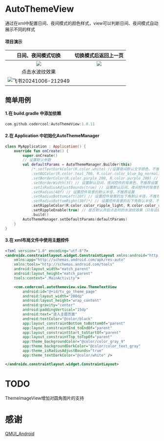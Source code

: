 # AutoThemeView
通过在xml中配置日间、夜间模式的颜色样式，view可以判断日间、夜间模式自动展示不同的样式

#### 项目演示
|日间、夜间模式切换|切换模式后返回上一页|
|:---:|:---:|
|![](https://github.com/user-attachments/assets/1b4a06a2-6d61-4740-8d91-4a9dc2a7391e)|![](https://github.com/user-attachments/assets/76d61f32-d26f-40c9-9bec-6da38e039589)|
|点击水波纹效果||
|![飞书20241006-212949](https://github.com/user-attachments/assets/5b7df1c6-b189-4fa7-949e-b4a82155204e)||

## 简单用例
#### 1.在 build.gradle 中添加依赖
```gradle
com.github.codercool:AutoThemeView:1.0.11
```
#### 2.在 Application 中初始化AutoThemeManager
```kotlin
class MyApplication : Application() {
    override fun onCreate() {
        super.onCreate()
        // 设置默认参数
        val defaultParams = AutoThemeManager.Builder(this)
            /*.setTextDarkColor(R.color.white) //设置夜间默认文字颜色，不推荐设置
            .setBGColor(R.color.teal_700, R.color.color_blue_bg_normal) // 设置默认日间、夜间控件的背景色，不推荐设置
            .setBorderColor(R.color.purple_200, R.color.purple_200) // 设置默认日间、夜间控件的背景色，不推荐设置
            .setBorderWidth(3f) // 设置默认日间、夜间控件的背景色，不推荐设置
            .setIsRadiusAdjustBounds(true) // 设置默认日间、夜间控件的背景色，不推荐设置
            .setRadius(40f) // 设置控件背景的默认半径，不推荐设置
            .setRadiusBottomLeft(20f) // 设置控件背景的左下角默认半径，不推荐设置
            .setRadiusBottomRight(30f)*/ // 设置控件背景的右下角默认半径，不推荐设置
            .setRippleColor(R.color.color_ripple_light, R.color.color_ripple_dark) // 设置点击控件时的日间、夜间默认水波纹颜色，推荐设置
            .setRippleEnable(true) // 是否默认开启点击时的水波纹效果（只有设置点击监听事件的控件才有水波纹效果），推荐设置
            .build()
        AutoThemeManager.setDefaultParams(defaultParams)
    }
}
```
#### 3.在 xml布局文件中使用主题控件
```xml
<?xml version="1.0" encoding="utf-8"?>
<androidx.constraintlayout.widget.ConstraintLayout xmlns:android="http://schemas.android.com/apk/res/android"
    xmlns:app="http://schemas.android.com/apk/res-auto"
    xmlns:tools="http://schemas.android.com/tools"
    android:layout_width="match_parent"
    android:layout_height="match_parent"
    tools:context=".MainActivity">

    <com.codercool.autothemeview.view.ThemeTextView
        android:id="@+id/tv_go_theme_page"
        android:layout_width="200dp"
        android:layout_height="wrap_content"
        android:gravity="center"
        android:paddingVertical="15dp"
        android:text="进入主题页面"
        android:textColor="@color/black"
        app:layout_constraintBottom_toBottomOf="parent"
        app:layout_constraintEnd_toEndOf="parent"
        app:layout_constraintStart_toStartOf="parent"
        app:layout_constraintTop_toTopOf="parent"
        app:theme_backgroundColor="@color/color_gray_9"
        app:theme_backgroundDarkColor="@color/color_text_gray"
        app:theme_isRadiusAdjustBounds="true"
        app:theme_textDarkColor="@color/white" />

</androidx.constraintlayout.widget.ConstraintLayout>
```

# TODO
ThemeImageView增加对圆角图片的支持
# 感谢
[QMUI_Android](https://github.com/Tencent/QMUI_Android)
